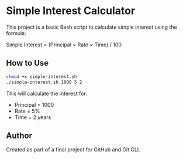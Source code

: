 # Simple Interest Calculator

This project is a basic Bash script to calculate simple interest using the formula:

Simple Interest = (Principal × Rate × Time) / 100

## How to Use

```bash
chmod +x simple-interest.sh
./simple-interest.sh 1000 5 2
```

This will calculate the interest for:
- Principal = 1000
- Rate = 5%
- Time = 2 years

## Author

Created as part of a final project for GitHub and Git CLI.
